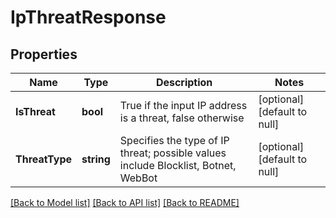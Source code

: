 # IpThreatResponse

## Properties
Name | Type | Description | Notes
------------ | ------------- | ------------- | -------------
**IsThreat** | **bool** | True if the input IP address is a threat, false otherwise | [optional] [default to null]
**ThreatType** | **string** | Specifies the type of IP threat; possible values include Blocklist, Botnet, WebBot | [optional] [default to null]

[[Back to Model list]](../README.md#documentation-for-models) [[Back to API list]](../README.md#documentation-for-api-endpoints) [[Back to README]](../README.md)


